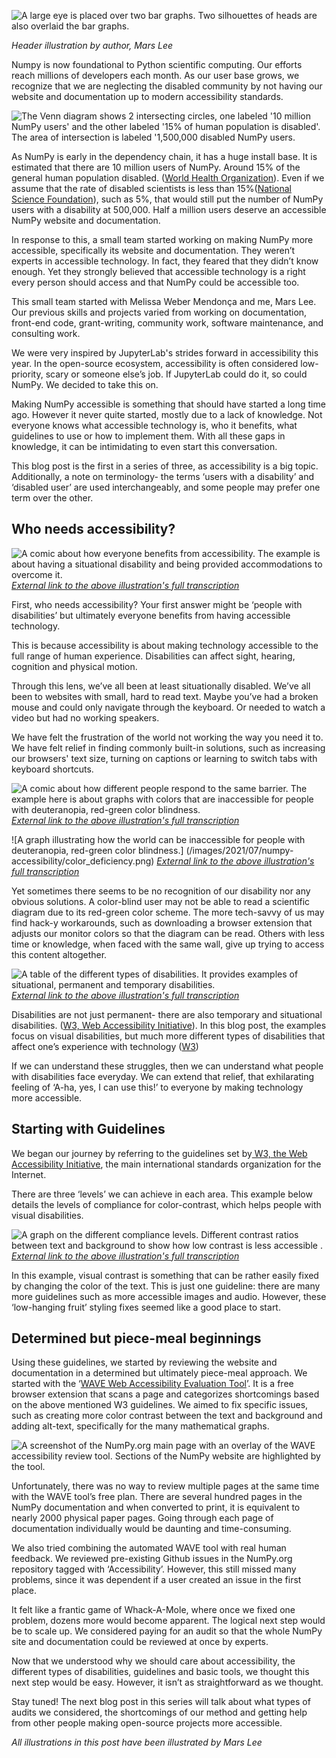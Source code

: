 <!--
.. title: Making Numpy Accessible: Guidelines and Tools
.. slug: numpy-accessibility-guidelines
.. date: 2021-09-06 12:39:34 UTC-05:00
.. author: Mars Lee
.. tags: Accessibility, NumPy
.. category:
.. link:
.. description:
.. type: text
-->

![A large eye is placed over two bar graphs. Two silhouettes of heads are also
overlaid the bar graphs. ](/images/2021/07/numpy-accessibility/header_image.png)

_Header illustration by author, Mars Lee_

Numpy is now foundational to Python scientific computing. Our efforts reach
millions of developers each month. As our user base grows, we recognize that we
are neglecting the disabled community by not having our website and
documentation up to modern accessibility standards.

<!-- TEASER_END -->

![The Venn diagram shows 2 intersecting circles, one labeled '10 million NumPy
users' and the other labeled '15% of human population is disabled'. The area of
intersection is labeled '1,500,000 disabled NumPy
users. ](/images/2021/07/numpy-accessibility/venn_diagram.png)

As NumPy is early in the dependency chain, it has a huge install base. It is
estimated that there are 10 million users of NumPy. Around 15% of the general
human population disabled. ([World Health
Organization](https://www.who.int/disabilities/world_report/2011/report.pdf)).
Even if we assume that the rate of disabled scientists is less than
15%([National Science
Foundation](https://www.ncses.nsf.gov/pubs/nsf19304/data)), such as 5%, that
would still put the number of NumPy users with a disability at 500,000. Half a
million users deserve an accessible NumPy website and documentation.

In response to this, a small team started working on making NumPy more
accessible, specifically its website and documentation. They weren’t experts in
accessible technology. In fact, they feared that they didn’t know enough. Yet
they strongly believed that accessible technology is a right every person should
access and that NumPy could be accessible too.

This small team started with Melissa Weber Mendonça and me, Mars Lee. Our
previous skills and projects varied from working on documentation, front-end
code, grant-writing, community work, software maintenance, and consulting work.

We were very inspired by JupyterLab's strides forward in accessibility this
year. In the open-source ecosystem, accessibility is often considered
low-priority, scary or someone else’s job. If JupyterLab could do it, so could
NumPy. We decided to take this on.

Making NumPy accessible is something that should have started a long time ago.
However it never quite started, mostly due to a lack of knowledge. Not everyone
knows what accessible technology is, who it benefits, what guidelines to use or
how to implement them. With all these gaps in knowledge, it can be intimidating
to even start this conversation.

This blog post is the first in a series of three, as accessibility is a big
topic. Additionally, a note on terminology- the terms ‘users with a disability’
and ‘disabled user’ are used interchangeably, and some people may prefer one
term over the other.

## Who needs accessibility?

![A comic about how everyone benefits from accessibility. The example is about
having a situational disability and being provided accommodations to overcome
it. ](/images/2021/07/numpy-accessibility/situation_disability.png) [_External
link to the above illustration's full
transcription_](https://gist.githubusercontent.com/MarsBarLee/4f5f30ede8631dec8fd9fcd0526aa065/raw/6ab7e61cec2dc173a84b04cec246fde6b2841d81/situation_disability.png)

First, who needs accessibility? Your first answer might be ‘people with
disabilities’ but ultimately everyone benefits from having accessible
technology.

This is because accessibility is about making technology accessible to the full
range of human experience. Disabilities can affect sight, hearing, cognition and
physical motion.

Through this lens, we’ve all been at least situationally disabled. We’ve all
been to websites with small, hard to read text. Maybe you’ve had a broken mouse
and could only navigate through the keyboard. Or needed to watch a video but had
no working speakers.

We have felt the frustration of the world not working the way you need it to. We
have felt relief in finding commonly built-in solutions, such as increasing our
browsers' text size, turning on captions or learning to switch tabs with
keyboard shortcuts.

![A comic about how different people respond to the same barrier. The example
here is about graphs with colors that are inaccessible for people with
deuteranopia, red-green color blindness. ](/images/2021/07/numpy-accessibility/disability_not_recognized.png)
[_External link to the above illustration's full
transcription_](https://gist.githubusercontent.com/MarsBarLee/8beffb99b2f0976a42a97d68bb89f8d2/raw/fb20ffc54bd19e1b0e6cb12873a89734cfda23ae/disability_not_recognized.png)

![A graph illustrating how the world can be inaccessible for people with
deuteranopia, red-green color blindness.] (/images/2021/07/numpy-accessibility/color_deficiency.png)
[_External link to the above illustration's full
transcription_](https://gist.githubusercontent.com/MarsBarLee/eae9824bf76b3ea89d719e61e2f1e078/raw/faed346caedebd666a87dbbe734ec092ecde368e/color_deficiency.png)

Yet sometimes there seems to be no recognition of our disability nor any
obvious solutions. A color-blind user may not be able to read a scientific
diagram due to its red-green color scheme. The more tech-savvy of us may find
hack-y workarounds, such as downloading a browser extension that adjusts our
monitor colors so that the diagram can be read. Others with less time or
knowledge, when faced with the same wall, give up trying to access this content
altogether.

![A table of the different types of disabilities. It provides examples of
situational, permanent and temporary
disabilities. ](/images/2021/07/numpy-accessibility/types_of_disabilities.png)
[_External link to the above illustration's full
transcription_](https://gist.githubusercontent.com/MarsBarLee/69172dd5083e7aaaaf7789ef2143befc/raw/2ebd6071dc72118e810e67bab217c94d9b0469dd/types_of_disabilities.png)

Disabilities are not just permanent- there are also temporary and situational
disabilities. ([W3, Web Accessibility
Initiative](https://www.w3.org/WAI/people-use-web/abilities-barriers/)). In this
blog post, the examples focus on visual disabilities, but much more different
types of disabilities that affect one’s experience with technology
([W3](https://www.w3.org/WAI/people-use-web/abilities-barriers/))

If we can understand these struggles, then we can understand what people with
disabilities face everyday. We can extend that relief, that exhilarating feeling
of ‘A-ha, yes, I can use this!’ to everyone by making technology more
accessible.

## Starting with Guidelines

We began our journey by referring to the guidelines set by[ W3, the Web
Accessibility Initiative](https://www.w3.org/), the main international standards
organization for the Internet.

There are three ‘levels’ we can achieve in each area. This example below details
the levels of compliance for color-contrast, which helps people with visual
disabilities.

![A graph on the different compliance levels. Different contrast ratios between
text and background to show how low contrast is less
accessible .](/images/2021/07/numpy-accessibility/compliance_levels.png)
[_External link to the above illustration's full
transcription_](https://gist.githubusercontent.com/MarsBarLee/e7b0586e082063e98130509f1ccedbd4/raw/530e3bb7a545b74404f0716626f307be0bd32761/compliance_levels.png)

In this example, visual contrast is something that can be rather easily fixed by
changing the color of the text. This is just one guideline: there are many more
guidelines such as more accessible images and audio. However, these ‘low-hanging
fruit’ styling fixes seemed like a good place to start.

## Determined but piece-meal beginnings

Using these guidelines, we started by reviewing the website and documentation in
a determined but ultimately piece-meal approach. We started with the ‘[WAVE Web
Accessibility Evaluation Tool](https://wave.webaim.org/)’. It is a free browser
extension that scans a page and categorizes shortcomings based on the above
mentioned W3 guidelines. We aimed to fix specific issues, such as creating more
color contrast between the text and background and adding alt-text, specifically
for the many mathematical graphs.

![A screenshot of the NumPy.org main page with an overlay of the WAVE
accessibility review tool. Sections of the NumPy website are highlighted by the
tool. ](/images/2021/07/numpy-accessibility/wave_extension.png)

Unfortunately, there was no way to review multiple pages at the same time with
the WAVE tool’s free plan. There are several hundred pages in the NumPy
documentation and when converted to print, it is equivalent to nearly 2000
physical paper pages. Going through each page of documentation individually would
be daunting and time-consuming.

We also tried combining the automated WAVE tool with real human feedback. We
reviewed pre-existing Github issues in the NumPy.org repository tagged with
‘Accessibility’. However, this still missed many problems, since it was
dependent if a user created an issue in the first place.

It felt like a frantic game of Whack-A-Mole, where once we fixed one problem,
dozens more would become apparent. The logical next step would be to scale up.
We considered paying for an audit so that the whole NumPy site and documentation
could be reviewed at once by experts.

Now that we understood why we should care about accessibility, the different
types of disabilities, guidelines and basic tools, we thought this next step
would be easy. However, it isn’t as straightforward as we thought.

Stay tuned! The next blog post in this series will talk about what types of
audits we considered, the shortcomings of our method and getting help from other
people making open-source projects more accessible.

_All illustrations in this post have been illustrated by Mars Lee_
